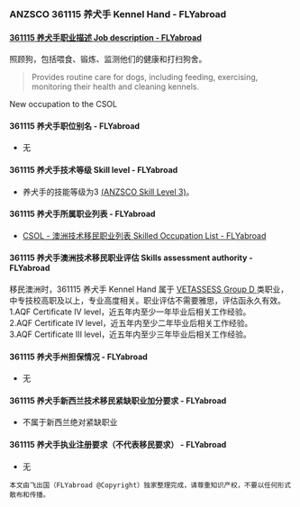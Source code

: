 ### ANZSCO 361115 养犬手 Kennel Hand - FLYabroad ###

#### [361115 养犬手职业描述 Job description - FLYabroad](http://www.flyabroadvisa.com/anzsco/361115.html#361115)

照顾狗，包括喂食、锻炼、监测他们的健康和打扫狗舍。

> Provides routine care for dogs, including feeding, exercising, monitoring their health and cleaning kennels.

New occupation to the CSOL

#### 361115 养犬手职位别名 - FLYabroad
 
- 无

#### 361115 养犬手技术等级 Skill level - FLYabroad

- 养犬手的技能等级为3 [(ANZSCO Skill Level 3)](http://www.flyabroadvisa.com/anzsco/)。

#### 361115 养犬手所属职业列表 - FLYabroad

- [CSOL - 澳洲技术移民职业列表 Skilled Occupation List - FLYabroad](http://www.flyabroadvisa.com/sol/)

#### 361115 养犬手澳洲技术移民职业评估 Skills assessment authority - FLYabroad

移民澳洲时，361115 养犬手 Kennel Hand 属于 [VETASSESS Group D ](http://www.flyabroadvisa.com/ass/vetassess.html)类职业，中专技校高职及以上，专业高度相关。职业评估不需要雅思，评估函永久有效。  
1.AQF Certificate IV level，近五年内至少一年毕业后相关工作经验。   
2.AQF Certificate IV level，近五年内至少二年毕业后相关工作经验。   
3.AQF Certificate III level，近五年内至少三年毕业后相关工作经验。

#### 361115 养犬手州担保情况 - FLYabroad

- 无

#### 361115 养犬手新西兰技术移民紧缺职业加分要求 - FLYabroad

- 不属于新西兰绝对紧缺职业

#### 361115 养犬手执业注册要求（不代表移民要求） - FLYabroad

- 无

`本文由飞出国（FLYabroad @Copyright）独家整理完成，请尊重知识产权，不要以任何形式散布和传播。`